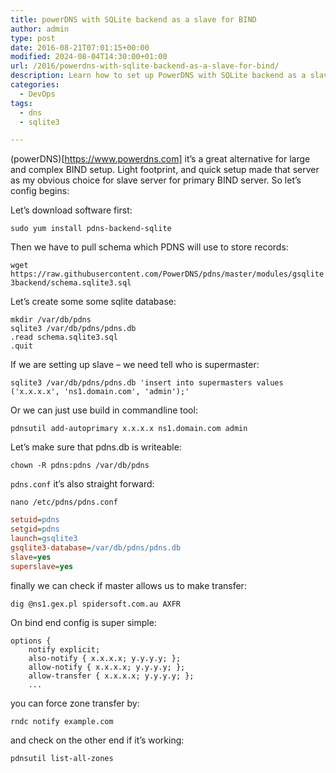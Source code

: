 ```yaml
---
title: powerDNS with SQLite backend as a slave for BIND
author: admin
type: post
date: 2016-08-21T07:01:15+00:00
modified: 2024-08-04T14:30:00+01:00
url: /2016/powerdns-with-sqlite-backend-as-a-slave-for-bind/
description: Learn how to set up PowerDNS with SQLite backend as a slave for BIND. This guide covers installation, configuration, and troubleshooting for efficient DNS management.
categories:
  - DevOps
tags:
  - dns
  - sqlite3

---
```

(powerDNS)[https://www.powerdns.com] it&#8217;s a great alternative for large and complex BIND setup. Light footprint, and quick setup made that server as my obvious choice for slave server for primary BIND server. So let&#8217;s config begins:

<!--more-->

Let&#8217;s download software first:  

`sudo yum install pdns-backend-sqlite`  

Then we have to pull schema which PDNS will use to store records:  

`wget https://raw.githubusercontent.com/PowerDNS/pdns/master/modules/gsqlite3backend/schema.sqlite3.sql`  

Let&#8217;s create some some sqlite database:

```SHELL
mkdir /var/db/pdns
sqlite3 /var/db/pdns/pdns.db
.read schema.sqlite3.sql
.quit
```

If we are setting up slave &#8211; we need tell who is supermaster:  

`sqlite3 /var/db/pdns/pdns.db 'insert into supermasters values ('x.x.x.x', 'ns1.domain.com', 'admin');'`

Or we can just use build in commandline tool:

`pdnsutil add-autoprimary x.x.x.x ns1.domain.com admin`


Let&#8217;s make sure that pdns.db is writeable:  

`chown -R pdns:pdns /var/db/pdns`

`pdns.conf` it&#8217;s also straight forward:

`nano /etc/pdns/pdns.conf`

```INI
setuid=pdns
setgid=pdns
launch=gsqlite3
gsqlite3-database=/var/db/pdns/pdns.db
slave=yes
superslave=yes
```

finally we can check if master allows us to make transfer:

`dig @ns1.gex.pl spidersoft.com.au AXFR` 

On bind end config is super simple:

```
options {
    notify explicit;
    also-notify { x.x.x.x; y.y.y.y; };
    allow-notify { x.x.x.x; y.y.y.y; };
    allow-transfer { x.x.x.x; y.y.y.y; };
    ...
```

you can force zone transfer by:

`rndc notify example.com`

and check on the other end if it&#8217;s working:

`pdnsutil list-all-zones`